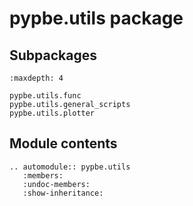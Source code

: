 # pypbe.utils package

## Subpackages

```{toctree}
:maxdepth: 4

pypbe.utils.func
pypbe.utils.general_scripts
pypbe.utils.plotter
```

## Module contents

```{eval-rst}
.. automodule:: pypbe.utils
   :members:
   :undoc-members:
   :show-inheritance:
```
